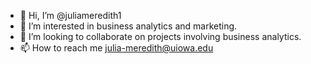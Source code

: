 - 👋 Hi, I’m @juliameredith1
- 👀 I’m interested in business analytics and marketing.
- 💞️ I’m looking to collaborate on projects involving business analytics.
- 📫 How to reach me julia-meredith@uiowa.edu

<!---
juliameredith1/juliameredith1 is a ✨ special ✨ repository because its `README.md` (this file) appears on your GitHub profile.
You can click the Preview link to take a look at your changes.
--->
